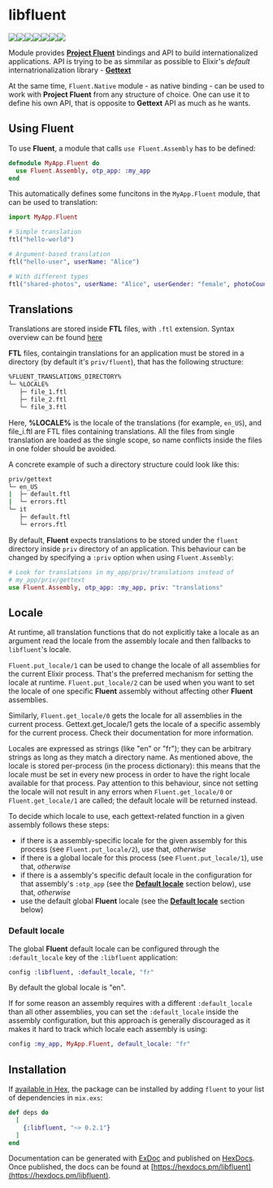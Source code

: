 # libfluent
[![](https://img.shields.io/hexpm/dt/libfluent.svg?style=flat-square)](https://hex.pm/packages/libfluent)[![](https://img.shields.io/hexpm/v/libfluent.svg?style=flat-square)](https://hex.pm/packages/libfluent)[![](https://img.shields.io/hexpm/l/libfluent.svg?style=flat-square)](https://hex.pm/packages/libfluent)[![](https://img.shields.io/circleci/build/gh/Virviil/libfluent?style=flat-square)](https://circleci.com/gh/Virviil/libfluent)[![](https://img.shields.io/coveralls/github/Virviil/libfluent.svg?style=flat-square)](https://coveralls.io/github/Virviil/libfluent)[![](https://img.shields.io/github/last-commit/virviil/libfluent.svg?style=flat-square)](https://github.com/Virviil/libfluent/commits)[![](https://img.shields.io/maintenance/yes/2020.svg?style=flat-square)](https://github.com/Virviil/libfluent)

Module provides [**Project Fluent**](https://projectfluent.org/) bindings and API to build 
internationalized applications. API is trying to be as simmilar as possible to 
Elixir's *default* internatrionalization library - [**Gettext**](https://hex.pm/packages/gettext)

At the same time, `Fluent.Native` module - as native binding - can be used to work with **Project Fluent**
from any structure of choice. One can use it to define his own API, that is opposite to **Gettext** API
as much as he wants.

## Using Fluent

To use **Fluent**, a module that calls `use Fluent.Assembly` has to be defined:

```elixir
defmodule MyApp.Fluent do
  use Fluent.Assembly, otp_app: :my_app
end
```

This automatically defines some funcitons in the `MyApp.Fluent` module, that can be used to translation:

```elixir
import MyApp.Fluent

# Simple translation
ftl("hello-world")

# Argument-based translation
ftl("hello-user", userName: "Alice")

# With different types
ftl("shared-photos", userName: "Alice", userGender: "female", photoCount: 3)
```

## Translations

Translations are stored inside **FTL** files, with `.ftl` extension. 
Syntax overview can be found [here](https://projectfluent.org/fluent/guide/)

**FTL** files, containgin translations for an application must be stored in a directory (by default it's `priv/fluent`),
that has the following structure:

```bash
%FLUENT_TRANSLATIONS_DIRECTORY%
└─ %LOCALE%
   ├─ file_1.ftl
   ├─ file_2.ftl
   └─ file_3.ftl
```

Here, **%LOCALE%** is the locale of the translations (for example, `en_US`),
and file_i.ftl are FTL files containing translations. All the files from single translation
are loaded as the single scope, so name conflicts inside the files in one folder should be avoided.

A concrete example of such a directory structure could look like this:

```bash
priv/gettext
└─ en_US
|  ├─ default.ftl
|  └─ errors.ftl
└─ it
   ├─ default.ftl
   └─ errors.ftl
```

By default, **Fluent** expects translations to be stored under the `fluent` directory inside `priv` directory of an application. This behaviour can be changed by specifying a `:priv` option when using `Fluent.Assembly`:

```elixir
# Look for translations in my_app/priv/translations instead of
# my_app/priv/gettext
use Fluent.Assembly, otp_app: :my_app, priv: "translations"
```

## Locale

At runtime, all translation functions that do not explicitly take a locale as an argument read the locale from the assembly locale and then fallbacks to `libfluent`'s locale.

`Fluent.put_locale/1` can be used to change the locale of all assemblies for the current Elixir process. That's the preferred mechanism for setting the locale at runtime. `Fluent.put_locale/2` can be used when you want to set the locale of one specific **Fluent** assembly without affecting other **Fluent** assemblies.

Similarly, `Fluent.get_locale/0` gets the locale for all assemblies in the current process. Gettext.get_locale/1 gets the locale of a specific assembly for the current process. Check their documentation for more information.

Locales are expressed as strings (like "en" or "fr"); they can be arbitrary strings as long as they match a directory name. As mentioned above, the locale is stored per-process (in the process dictionary): this means that the locale must be set in every new process in order to have the right locale available for that process. Pay attention to this behaviour, since not setting the locale will not result in any errors when `Fluent.get_locale/0` or `Fluent.get_locale/1` are called; the default locale will be returned instead.

To decide which locale to use, each gettext-related function in a given assembly follows these steps:

* if there is a assembly-specific locale for the given assembly for this process (see `Fluent.put_locale/2`), 
  use that, *otherwise*
* if there is a global locale for this process (see `Fluent.put_locale/1`), 
  use that, *otherwise*
* if there is a assembly's specific default locale in the configuration for that assembly's `:otp_app`
  (see the [**Default locale**](#default-locale) section below), use that, *otherwise*
* use the default global **Fluent** locale (see the [**Default locale**](#default-locale) section below)


### Default locale

The global **Fluent** default locale can be configured through the `:default_locale` key of the `:libfluent` application:

```elixir
config :libfluent, :default_locale, "fr"
```

By default the global locale is "en".

If for some reason an assembly requires with a different `:default_locale` than all other assemblies, you can set the `:default_locale` inside the assembly configuration, but this approach is generally discouraged as it makes it hard to track which locale each assembly is using:

```elixir
config :my_app, MyApp.Fluent, default_locale: "fr"
```

## Installation

If [available in Hex](https://hex.pm/docs/publish), the package can be installed
by adding `fluent` to your list of dependencies in `mix.exs`:

```elixir
def deps do
  [
    {:libfluent, "~> 0.2.1"}
  ]
end
```

Documentation can be generated with [ExDoc](https://github.com/elixir-lang/ex_doc)
and published on [HexDocs](https://hexdocs.pm). Once published, the docs can
be found at [https://hexdocs.pm/libfluent](https://hexdocs.pm/libfluent).
